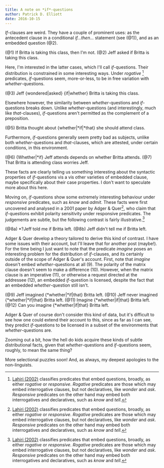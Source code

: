 ```yaml
---
title: A note on *if*-questions
author: Patrick D. Elliott
date: 2016-10-15
---
```


*If*-clauses are weird. They have a couple of prominent uses: as the antecedent clause in a conditional *if...then...* statement (see (@1)), and as an embedded question (@2).

(@1) If Britta is taking this class, then I'm not.
(@2) Jeff asked if Britta is taking this class.

Here, I'm interested in the latter cases, which I'll call *if*-questions. Their distribution is constrained in some interesting ways. Under *rogative* [^n] predicates, *if*-questions seem, more-or-less, to be in free variation with *whether*-questions.

(@3) Jeff {wondered|asked} {if|whether} Britta is taking this class.

Elsewhere however, the similarity between *whether*-questions and *if*-questions breaks down. Unlike *whether*-questions (and interestingly, much like *that*-clauses), *if*-questions aren't permitted as the complement of a preposition.

(@5) Britta thought about {whether|*if|*that} she should attend class.

Furthermore, *if*-questions generally seem pretty bad as subjects, unlike both *whether*-questions and *that*-clauses, which are attested, under certain conditions, in this environment.

(@6) {Whether|*if} Jeff attends depends on whether Britta attends.
(@7) That Britta is attending class worries Jeff.

These facts are clearly telling us something interesting about the syntactic properties of *if*-questions vis a vis other varieties of embedded clause, maybe specifically about their case properties. I don't want to speculate more about this here.

Moving on, *if*-questions show some extremely interesting behaviour under *responsive* predicates, such as *know* and *admit*. These facts were first uncovered and analysed in a 2001 paper by Adger & Quer[^n], who claim that *if*-questions exhibit polarity sensitivity under responsive predicates. The judgements are subtle, but the following contrast is fairly illustrative.[^n]

(@8a) *?Jeff told me if Britta left.
(@8b) Jeff didn't tell me if Britta left.

Adger & Quer develop a theory tailored to derive this kind of contrast. I have some issues with their account, but I'll leave that for another post (maybe!). For the time being I just want to note that the predicate *imagine* poses an interesting problem for the distribution of *if*-clauses, and its certainly outside of the scope of Adger & Quer's account. First, note that *imagine* doesn't embed *whether*-questions at all (9). The polarity of the matrix clause doesn't seem to make a difference (10). However, when the matrix clause is an imperative (11), or otherwise a request directed at the addressee (12), an embedded *if*-question is licensed, despite the fact that an embedded *whether*-question still isn't.

(@9) Jeff imagined {*whether|*if|that} Britta left.
(@10) Jeff never imagined {*whether|*if|that} Britta left.
(@11) Imagine {*whether|if|that} Britta left.
(@12) Can you imagine {*whether|if|that} Britta left.

Adger & Quer of course don't consider this kind of data, but it's difficult to see how one could extend their account to this, since as far as I can see, they predict *if*-questions to be licensed in a subset of the environments that *whether*-questions are.

Zooming out a bit, how the hell do kids acquire these kinds of subtle distributional facts, given that *whether*-questions and *if*-questions seem, roughly, to mean the same thing?

More selectional puzzles soon! And, as always, my deepest apologies to the non-linguists.



[^n]: [Lahiri (2002)](https://global.oup.com/academic/product/questions-and-answers-in-embedded-contexts-9780199246526) classifies predicates that embed questions, broadly, as either *rogative* or *responsive*. *Rogative* predicates are those which may embed interrogative clauses, but not declaratives, like *wonder* and *ask*. *Responsive* predicates on the other hand may embed both interrogatives and declaratives, such as *know* and *tell*.

[^n]: This is behind a paywall (https://www.jstor.org/stable/3087030), but you can apparenly download the .pdf [here](http://filcat.uab.cat/clt/publicacions/reports/pdf/GGT-99-2.pdf) for free.

[^n]: This isn't much discussed much by Adger & Quer, but (8a) is almost certainly acceptable under the reading that can be paraphrased as "If Britta left, then Jeff told me (that Britta left)". I assume that this is a possible analysis of (8a), since *tell* independently allows Null Complement Anaphora, as in "Britta left. Jeff told me."  
